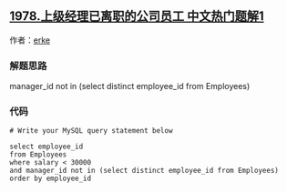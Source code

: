 ## [1978.上级经理已离职的公司员工 中文热门题解1](https://leetcode.cn/problems/employees-whose-manager-left-the-company/solutions/100000/manager_id-not-in-select-distinct-employ-9fzz)

作者：[erke](https://leetcode.cn/u/erke)

### 解题思路
manager_id not in (select distinct employee_id from Employees)

### 代码

```mysql
# Write your MySQL query statement below

select employee_id
from Employees
where salary < 30000
and manager_id not in (select distinct employee_id from Employees)
order by employee_id
```
